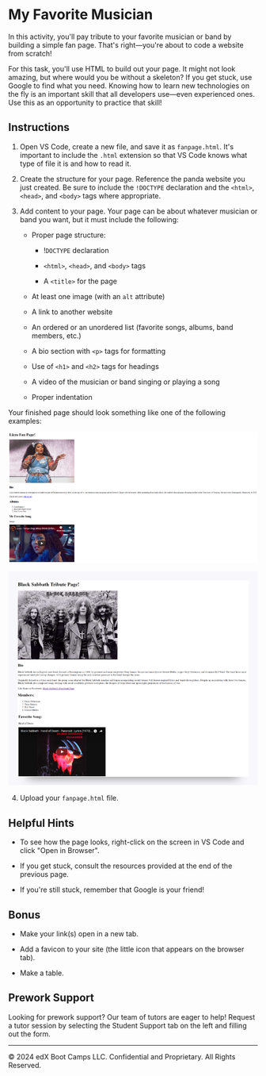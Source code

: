 # My Favorite Musician

In this activity, you'll pay tribute to your favorite musician or band by building a simple fan page. That's right—you're about to code a website from scratch!

For this task, you'll use HTML to build out your page. It might not look amazing, but where would you be without a skeleton? If you get stuck, use Google to find what you need. Knowing how to learn new technologies on the fly is an important skill that all developers use—even experienced ones. Use this as an opportunity to practice that skill!

## Instructions

1. Open VS Code, create a new file, and save it as `fanpage.html`. It's important to include the `.html` extension so that VS Code knows what type of file it is and how to read it.

2. Create the structure for your page. Reference the panda website you just created. Be sure to include the `!DOCTYPE` declaration and the `<html>`, `<head>`, and `<body>` tags where appropriate.

3. Add content to your page. Your page can be about whatever musician or band you want, but it must include the following:

   * Proper page structure:

     * !`DOCTYPE` declaration

     * `<html>`, `<head>`, and `<body>` tags

     * A `<title>` for the page

   * At least one image (with an `alt` attribute)

   * A link to another website

   * An ordered or an unordered list (favorite songs, albums, band members, etc.)

   * A bio section with `<p>` tags for formatting

   * Use of `<h1>` and `<h2>` tags for headings

   * A video of the musician or band singing or playing a song

   * Proper indentation

Your finished page should look something like one of the following examples:

![](../../../img/41-fullstack-fanpage-example01.png)

![](../../../img/42-fullstack-fanpage-example02.png)

4. Upload your `fanpage.html` file.

## Helpful Hints

* To see how the page looks, right-click on the screen in VS Code and click "Open in Browser".

* If you get stuck, consult the resources provided at the end of the previous page.

* If you're still stuck, remember that Google is your friend!

## Bonus

* Make your link(s) open in a new tab.

* Add a favicon to your site (the little icon that appears on the browser tab).

* Make a table.

## Prework Support

Looking for prework support? Our team of tutors are eager to help! Request a tutor session by selecting the Student Support tab on the left and filling out the form.

---
© 2024 edX Boot Camps LLC. Confidential and Proprietary. All Rights Reserved.